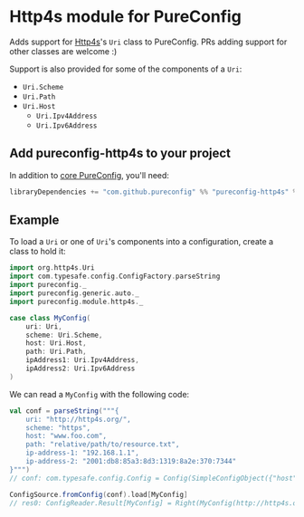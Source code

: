 
# Http4s module for PureConfig

Adds support for [Http4s](http://http4s.org/)'s `Uri` class to PureConfig. PRs adding support
for other classes are welcome :)

Support is also provided for some of the components of a `Uri`:

* `Uri.Scheme`
* `Uri.Path`
* `Uri.Host`
    * `Uri.Ipv4Address`
    * `Uri.Ipv6Address`

## Add pureconfig-http4s to your project

In addition to [core PureConfig](https://github.com/pureconfig/pureconfig), you'll need:

```scala
libraryDependencies += "com.github.pureconfig" %% "pureconfig-http4s" % "0.17.2"
```

## Example

To load a `Uri` or one of `Uri`'s components into a configuration, create a class to hold it:

```scala
import org.http4s.Uri
import com.typesafe.config.ConfigFactory.parseString
import pureconfig._
import pureconfig.generic.auto._
import pureconfig.module.http4s._

case class MyConfig(
    uri: Uri,
    scheme: Uri.Scheme,
    host: Uri.Host,
    path: Uri.Path,
    ipAddress1: Uri.Ipv4Address,
    ipAddress2: Uri.Ipv6Address
)
```

We can read a `MyConfig` with the following code:

```scala
val conf = parseString("""{
    uri: "http://http4s.org/",
    scheme: "https",
    host: "www.foo.com",
    path: "relative/path/to/resource.txt",
    ip-address-1: "192.168.1.1",
    ip-address-2: "2001:db8:85a3:8d3:1319:8a2e:370:7344"
}""")
// conf: com.typesafe.config.Config = Config(SimpleConfigObject({"host":"www.foo.com","ip-address-1":"192.168.1.1","ip-address-2":"2001:db8:85a3:8d3:1319:8a2e:370:7344","path":"relative/path/to/resource.txt","scheme":"https","uri":"http://http4s.org/"}))

ConfigSource.fromConfig(conf).load[MyConfig]
// res0: ConfigReader.Result[MyConfig] = Right(MyConfig(http://http4s.org/,Scheme(https),www.foo.com,relative/path/to/resource.txt,Ipv4Address(192.168.1.1),[2001:db8:85a3:8d3:1319:8a2e:370:7344]))
```
